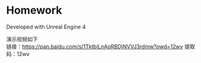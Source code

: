 # Homework

Developed with Unreal Engine 4

演示视频如下<br>
链接：https://pan.baidu.com/s/1TktbiLnApRBDjNVVJ3rdmw?pwd=12wv 
提取码：12wv 



